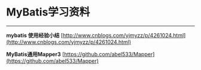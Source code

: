 # MyBatis学习资料

---

**mybatis 使用经验小结**	[http://www.cnblogs.com/yjmyzz/p/4261024.html](http://www.cnblogs.com/yjmyzz/p/4261024.html)

**MyBatis通用Mapper3**	[https://github.com/abel533/Mapper](https://github.com/abel533/Mapper)
